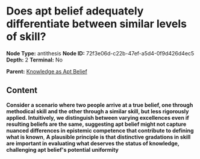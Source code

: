 # Does apt belief adequately differentiate between similar levels of skill?

**Node Type:** antithesis
**Node ID:** 72f3e06d-c22b-47ef-a5d4-0f9d426d4ec5
**Depth:** 2
**Terminal:** No

**Parent:** [Knowledge as Apt Belief](knowledge-as-apt-belief.md)

## Content

**Consider a scenario where two people arrive at a true belief, one through methodical skill and the other through a similar skill, but less rigorously applied. Intuitively, we distinguish between varying excellences even if resulting beliefs are the same, suggesting apt belief might not capture nuanced differences in epistemic competence that contribute to defining what is known**, **A plausible principle is that distinctive gradations in skill are important in evaluating what deserves the status of knowledge, challenging apt belief's potential uniformity**
